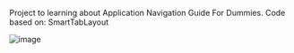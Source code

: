 Project to learning about Application Navigation Guide For Dummies.
Code based on: SmartTabLayout


![image](https://user-images.githubusercontent.com/72364037/174711681-649b6142-1a40-4d50-8856-83434a32b26d.png)
